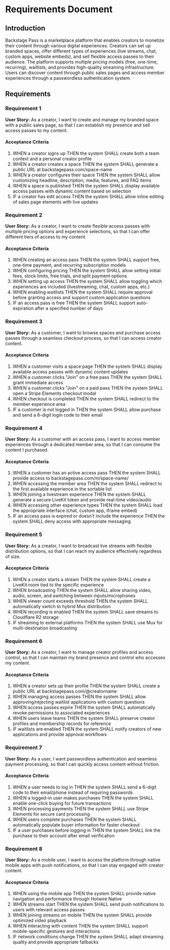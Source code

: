 # Requirements Document

## Introduction

Backstage Pass is a marketplace platform that enables creators to monetize their content through various digital experiences. Creators can set up branded spaces, offer different types of experiences (live streams, chat, custom apps, website embeds), and sell flexible access passes to their audience. The platform supports multiple pricing models (free, one-time, recurring), waitlists, and provides high-quality streaming infrastructure. Users can discover content through public sales pages and access member experiences through a passwordless authentication system.

## Requirements

### Requirement 1

**User Story:** As a creator, I want to create and manage my branded space with a public sales page, so that I can establish my presence and sell access passes to my content.

#### Acceptance Criteria

1. WHEN a creator signs up THEN the system SHALL create both a team context and a personal creator profile
2. WHEN a creator creates a space THEN the system SHALL generate a public URL at backstagepass.com/space-name
3. WHEN a creator configures their space THEN the system SHALL allow customizing headline, description, media, features, and FAQ items
4. WHEN a space is published THEN the system SHALL display available access passes with dynamic content based on selection
5. IF a creator has edit access THEN the system SHALL allow inline editing of sales page elements with live updates

### Requirement 2

**User Story:** As a creator, I want to create flexible access passes with multiple pricing options and experience selections, so that I can offer different tiers of access to my content.

#### Acceptance Criteria

1. WHEN creating an access pass THEN the system SHALL support free, one-time payment, and recurring subscription models
2. WHEN configuring pricing THEN the system SHALL allow setting initial fees, stock limits, free trials, and split payment options
3. WHEN setting up access THEN the system SHALL allow toggling which experiences are included (livestreaming, chat, custom apps, etc.)
4. WHEN enabling waitlists THEN the system SHALL require approval before granting access and support custom application questions
5. IF an access pass is free THEN the system SHALL support auto-expiration after a specified number of days

### Requirement 3

**User Story:** As a customer, I want to browse spaces and purchase access passes through a seamless checkout process, so that I can access creator content.

#### Acceptance Criteria

1. WHEN a customer visits a space page THEN the system SHALL display available access passes with dynamic content updates
2. WHEN a customer clicks "Join" on a free pass THEN the system SHALL grant immediate access
3. WHEN a customer clicks "Join" on a paid pass THEN the system SHALL open a Stripe Elements checkout modal
4. WHEN checkout is completed THEN the system SHALL redirect to the member experience area
5. IF a customer is not logged in THEN the system SHALL allow purchase and send a 6-digit login code to their email

### Requirement 4

**User Story:** As a customer with an access pass, I want to access member experiences through a dedicated member area, so that I can consume the content I purchased.

#### Acceptance Criteria

1. WHEN a customer has an active access pass THEN the system SHALL provide access to backstagepass.com/m/space-name/
2. WHEN accessing the member area THEN the system SHALL redirect to the first available experience in the sortable list
3. WHEN joining a livestream experience THEN the system SHALL generate a secure LiveKit token and provide real-time video/audio
4. WHEN accessing other experience types THEN the system SHALL load the appropriate interface (chat, custom app, iframe embed)
5. IF an access pass is expired or doesn't include the experience THEN the system SHALL deny access with appropriate messaging

### Requirement 5

**User Story:** As a creator, I want to broadcast live streams with flexible distribution options, so that I can reach my audience effectively regardless of size.

#### Acceptance Criteria

1. WHEN a creator starts a stream THEN the system SHALL create a LiveKit room tied to the specific experience
2. WHEN broadcasting THEN the system SHALL allow sharing video, audio, screen, and switching between inputs/microphones
3. WHEN viewer count exceeds threshold THEN the system SHALL automatically switch to hybrid Mux distribution
4. WHEN recording is enabled THEN the system SHALL save streams to Cloudflare R2 storage
5. IF streaming to external platforms THEN the system SHALL use Mux for multi-destination broadcasting

### Requirement 6

**User Story:** As a creator, I want to manage creator profiles and access control, so that I can maintain my brand presence and control who accesses my content.

#### Acceptance Criteria

1. WHEN a creator sets up their profile THEN the system SHALL create a public URL at backstagepass.com/@creatorname
2. WHEN managing access passes THEN the system SHALL allow approving/rejecting waitlist applications with custom questions
3. WHEN access passes expire THEN the system SHALL automatically revoke permissions to associated experiences
4. WHEN users leave teams THEN the system SHALL preserve creator profiles and membership records for reference
5. IF waitlists are enabled THEN the system SHALL notify creators of new applications and provide approval workflows

### Requirement 7

**User Story:** As a user, I want passwordless authentication and seamless payment processing, so that I can quickly access content without friction.

#### Acceptance Criteria

1. WHEN a user needs to log in THEN the system SHALL send a 6-digit code to their email/phone instead of requiring passwords
2. WHEN a logged-in user makes purchases THEN the system SHALL enable one-click buying for future transactions
3. WHEN processing payments THEN the system SHALL use Stripe Elements for secure card processing
4. WHEN users complete purchases THEN the system SHALL automatically populate buyer information for faster checkout
5. IF a user purchases before logging in THEN the system SHALL link the purchase to their account after email verification

### Requirement 8

**User Story:** As a mobile user, I want to access the platform through native mobile apps with push notifications, so that I can stay engaged with creator content.

#### Acceptance Criteria

1. WHEN using the mobile app THEN the system SHALL provide native navigation and performance through Hotwire Native
2. WHEN streams start THEN the system SHALL send push notifications to users with relevant access passes
3. WHEN joining streams on mobile THEN the system SHALL provide optimized video playback
4. WHEN interacting with content THEN the system SHALL support mobile-specific gestures and interactions
5. IF network conditions change THEN the system SHALL adapt streaming quality and provide appropriate fallbacks